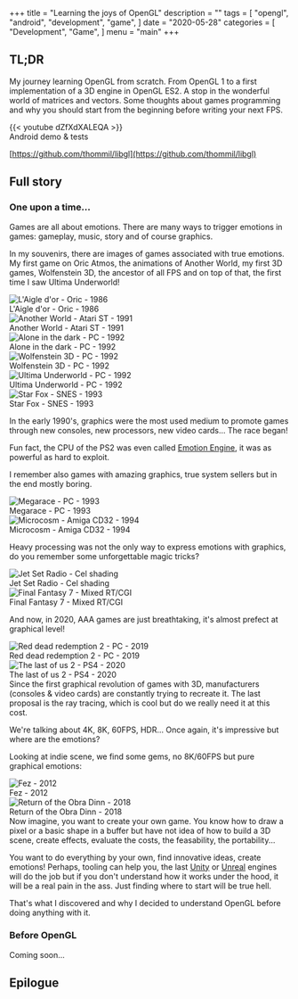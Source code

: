 +++
title = "Learning the joys of OpenGL"
description = ""
tags = [
    "opengl",
    "android",
    "development",
    "game",
]
date = "2020-05-28"
categories = [
    "Development",
    "Game",
]
menu = "main"
+++

## TL;DR
My journey learning OpenGL from scratch. From OpenGL 1 to a first implementation of a 3D engine in OpenGL ES2. A stop in the wonderful world of matrices and vectors. Some thoughts about games programming and why you should start from the beginning before writing your next FPS.

<div class="youtube">
{{< youtube dZfXdXALEQA >}}
<figcaption>Android demo & tests</figcaption>
</div>

<i class="fab fa-github" aria-hidden="true"></i>[https://github.com/thommil/libgl](https://github.com/thommil/libgl)

## Full story
### One upon a time...
Games are all about emotions. There are many ways to trigger emotions in games: gameplay, music, story and of course graphics.

In my souvenirs, there are images of games associated with true emotions. My first game on Oric Atmos, the animations of Another World, my first 3D games, Wolfenstein 3D, the ancestor of all FPS and on top of that, the first time I saw Ultima Underworld!
<div class="gallery">
    <div>
        <img src="/images/aigledor.png" alt="L'Aigle d'or - Oric -  1986"/>
        <figcaption>L'Aigle d'or - Oric - 1986</figcaption>
    </div>
    <div>
        <img src="/images/anotherworld.png" alt="Another World - Atari ST - 1991"/>
        <figcaption>Another World - Atari ST - 1991</figcaption>
    </div>
    <div>
        <img src="/images/aloneinthedark.png" alt="Alone in the dark - PC - 1992"/>
        <figcaption>Alone in the dark - PC - 1992</figcaption>
    </div>    
    <div>
        <img src="/images/wolfenstein3D.png" alt="Wolfenstein 3D - PC -  1992"/>
        <figcaption>Wolfenstein 3D - PC - 1992</figcaption>
    </div>
    <div>
        <img src="/images/underworld.png" alt="Ultima Underworld - PC - 1992"/>
        <figcaption>Ultima Underworld - PC - 1992</figcaption>
    </div>
    <div>
        <img src="/images/starfox.png" alt="Star Fox - SNES - 1993"/>
        <figcaption>Star Fox - SNES - 1993</figcaption>
    </div>
</div>

In the early 1990's, graphics were the most used medium to promote games through new consoles, new processors, new video cards... The race began! 

Fun fact, the CPU of the PS2 was even called [Emotion Engine](https://en.wikipedia.org/wiki/Emotion_Engine), it was as powerful as hard to exploit.

I remember also games with amazing graphics, true system sellers but in the end mostly boring.
<div class="gallery">
    <div>
        <img src="/images/megarace.png" alt="Megarace - PC -  1993"/>
        <figcaption>Megarace - PC -  1993</figcaption>
    </div>
    <div>
        <img src="/images/microcosm.png" alt="Microcosm - Amiga CD32 - 1994"/>
        <figcaption>Microcosm - Amiga CD32 - 1994</figcaption>
    </div>
</div>

Heavy processing was not the only way to express emotions with graphics, do you remember some unforgettable magic tricks?
<div class="gallery">
    <div>
        <img src="/images/jetsetradio.png" alt="Jet Set Radio - Cel shading"/>
        <figcaption>Jet Set Radio - Cel shading</figcaption>
    </div>
    <div>
        <img src="/images/ff7.png" alt="Final Fantasy 7 - Mixed RT/CGI"/>
        <figcaption>Final Fantasy 7 - Mixed RT/CGI</figcaption>
    </div>    
</div>

And now, in 2020, AAA games are just breathtaking, it's almost prefect at graphical level!
<div class="gallery">
    <div>
        <img src="/images/rdr2.png" alt="Red dead redemption 2 - PC - 2019"/>
        <figcaption>Red dead redemption 2 - PC - 2019</figcaption>
    </div>
    <div>
        <img src="/images/tlou2.png" alt="The last of us 2 - PS4 - 2020"/>
        <figcaption>The last of us 2 - PS4 - 2020</figcaption>
    </div>
</div>
Since the first graphical revolution of games with 3D, manufacturers (consoles & video cards) are constantly trying to recreate it. The last proposal is the ray tracing, which is cool but do we really need it at this cost. 
 
We're talking about 4K, 8K, 60FPS, HDR... Once again, it's impressive but where are the emotions?
 
Looking at indie scene, we find some gems, no 8K/60FPS but pure graphical emotions:
<div class="gallery">
    <div>
        <img src="/images/fez.png" alt="Fez - 2012 "/>
        <figcaption>Fez - 2012</figcaption>
    </div>
    <div>
        <img src="/images/obradinn.png" alt="Return of the Obra Dinn - 2018"/>
        <figcaption>Return of the Obra Dinn - 2018</figcaption>
    </div>
</div>    
Now imagine, you want to create your own game. You know how to draw a pixel or a basic shape in a buffer but have not idea of how to build a 3D scene, create effects, evaluate the costs, the feasability, the portability...

You want to do everything by your own, find innovative ideas, create emotions! Perhaps, tooling can help you, the last [Unity](https://unity.com/) or [Unreal](https://www.unrealengine.com/) engines will do the job but if you don't understand how it works under the hood, it will be a real pain in the ass. Just finding where to start will be true hell.

That's what I discovered and why I decided to understand OpenGL before doing anything with it.

### Before OpenGL
Coming soon...

## Epilogue
